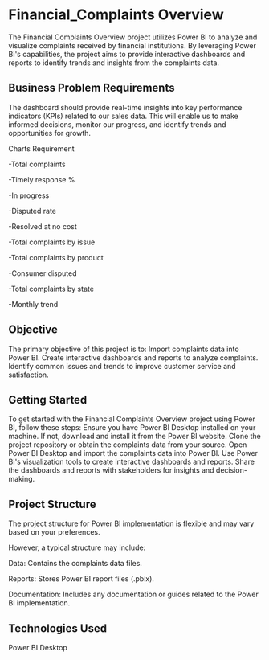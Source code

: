 
#  Financial_Complaints Overview


The Financial Complaints Overview project utilizes Power BI to analyze and visualize complaints received by financial institutions. By leveraging Power BI's capabilities, the project aims to provide interactive dashboards and reports to identify trends and insights from the complaints data.



## Business Problem Requirements

The dashboard should provide real-time insights into key performance indicators (KPIs) related to our sales data. This will enable us to make informed decisions, monitor our progress, and identify trends and opportunities for growth.

Charts Requirement

-Total complaints

-Timely response %

-In progress

-Disputed rate

-Resolved at no cost

-Total complaints by issue

-Total complaints by product

-Consumer disputed 

-Total complaints by state

-Monthly trend

## Objective

The primary objective of this project is to:
Import complaints data into Power BI.
Create interactive dashboards and reports to analyze complaints.
Identify common issues and trends to improve customer service and satisfaction.

## Getting Started

To get started with the Financial Complaints Overview project using Power BI, follow these steps:
Ensure you have Power BI Desktop installed on your machine. If not, download and install it from the Power BI website. Clone the project repository or obtain the complaints data from your source. Open Power BI Desktop and import the complaints data into Power BI. Use Power BI's visualization tools to create interactive dashboards and reports. Share the dashboards and reports with stakeholders for insights and decision-making.

## Project Structure

The project structure for Power BI implementation is flexible and may vary based on your preferences.

 However, a typical structure may include:

Data: Contains the complaints data files.

Reports: Stores Power BI report files (.pbix).

Documentation: Includes any documentation or guides related to the Power BI implementation.

## Technologies Used

Power BI Desktop
